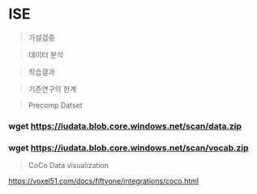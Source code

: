 # ISE

>가설검증

>데이터 분석

>학습결과



>기존연구의 한계


>Precomp Datset

### wget https://iudata.blob.core.windows.net/scan/data.zip

### wget https://iudata.blob.core.windows.net/scan/vocab.zip

>CoCo Data visualization

https://voxel51.com/docs/fiftyone/integrations/coco.html
